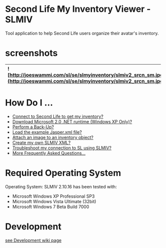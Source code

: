 # Second Life My Inventory Viewer - SLMIV #
Tool application to help Second Life users organize their avatar's inventory.

# screenshots #
| ![http://joeswammi.com/sl/se/slmyinventory/slmiv2_srcn_sm.jpg](http://joeswammi.com/sl/se/slmyinventory/slmiv2_srcn_sm.jpg)| ![http://joeswammi.com/sl/se/slmyinventory/slmiv2_srcnConn_sm.jpg](http://joeswammi.com/sl/se/slmyinventory/slmiv2_srcnConn_sm.jpg)|![http://joeswammi.com/sl/se/slmyinventory/slmiv2_srcnLogs_sm.jpg](http://joeswammi.com/sl/se/slmyinventory/slmiv2_srcnLogs_sm.jpg)|
|:---------------------------------------------------------------------------------------------------------------------------|:-----------------------------------------------------------------------------------------------------------------------------------|:----------------------------------------------------------------------------------------------------------------------------------|

# How Do I ... #
  * [Connect to Second Life to get my inventory?](http://code.google.com/p/slmiv/wiki/Introduction)
  * [Download Microsoft 2.0 .NET runtime (Windows XP Only)?](http://msdn.microsoft.com/en-us/netframework/aa731542.aspx)
  * [Perform a Back-Up?](http://code.google.com/p/slmiv/wiki/BackUpFeature)
  * [Load the example Jasper.xml file?](http://code.google.com/p/slmiv/wiki/Example_ImportJasper)
  * [Attach an image to an inventory object?](http://code.google.com/p/slmiv/wiki/ImagesAndObjects)
  * [Create my own SLMIV XML?](http://code.google.com/p/slmiv/wiki/XML_Schema_SLMIV)
  * [Troubleshoot my connection to SL using SLMIV?](http://code.google.com/p/slmiv/wiki/TroubleshootingConnection)
  * [More Frequently Asked Questions...](http://joeswammi.com/sl/se/slmyinventory/faq.html)

# Required Operating System #
Operating System:
SLMIV 2.10.16 has been tested with:
  * Microsoft Windows XP Professional SP3
  * Microsoft Windows Vista Ultimate (32bit)
  * Microsoft Windows 7 Beta Build 7000

# Development #
[see Development wiki page](http://code.google.com/p/slmiv/wiki/Development)